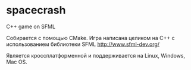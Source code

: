 # spacecrash
C++ game on SFML

Собирается с помощью CMake.
Игра написана целиком на С++ с использованием библиотеки SFML http://www.sfml-dev.org/

Является кроссплатформенной и поддерживается на Linux, Windows, Mac OS.
